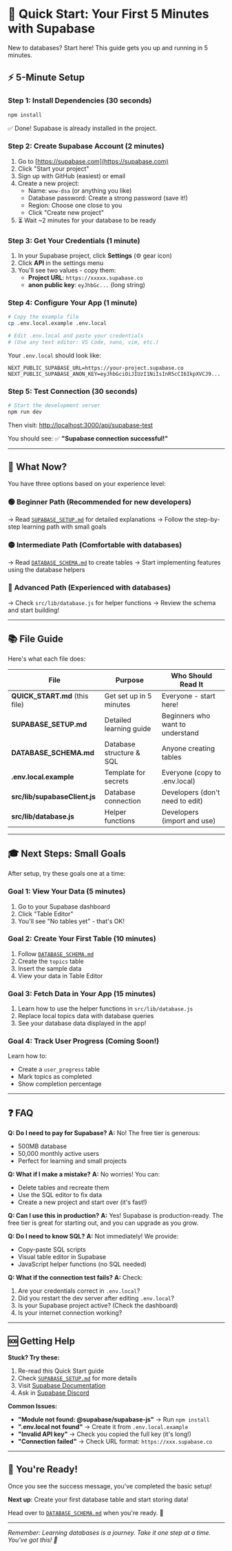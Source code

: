 # 🚀 Quick Start: Your First 5 Minutes with Supabase

New to databases? Start here! This guide gets you up and running in 5 minutes.

## ⚡ 5-Minute Setup

### Step 1: Install Dependencies (30 seconds)
```bash
npm install
```
✅ Done! Supabase is already installed in the project.

### Step 2: Create Supabase Account (2 minutes)
1. Go to [https://supabase.com](https://supabase.com)
2. Click "Start your project"
3. Sign up with GitHub (easiest) or email
4. Create a new project:
   - Name: `wow-dsa` (or anything you like)
   - Database password: Create a strong password (save it!)
   - Region: Choose one close to you
   - Click "Create new project"
5. ⏳ Wait ~2 minutes for your database to be ready

### Step 3: Get Your Credentials (1 minute)
1. In your Supabase project, click **Settings** (⚙️ gear icon)
2. Click **API** in the settings menu
3. You'll see two values - copy them:
   - **Project URL**: `https://xxxxx.supabase.co`
   - **anon public key**: `eyJhbGc...` (long string)

### Step 4: Configure Your App (1 minute)
```bash
# Copy the example file
cp .env.local.example .env.local

# Edit .env.local and paste your credentials
# (Use any text editor: VS Code, nano, vim, etc.)
```

Your `.env.local` should look like:
```
NEXT_PUBLIC_SUPABASE_URL=https://your-project.supabase.co
NEXT_PUBLIC_SUPABASE_ANON_KEY=eyJhbGciOiJIUzI1NiIsInR5cCI6IkpXVCJ9...
```

### Step 5: Test Connection (30 seconds)
```bash
# Start the development server
npm run dev
```

Then visit: [http://localhost:3000/api/supabase-test](http://localhost:3000/api/supabase-test)

You should see: ✅ **"Supabase connection successful!"**

---

## 🎯 What Now?

You have three options based on your experience level:

### 🟢 **Beginner Path** (Recommended for new developers)
→ Read [`SUPABASE_SETUP.md`](SUPABASE_SETUP.md) for detailed explanations
→ Follow the step-by-step learning path with small goals

### 🟡 **Intermediate Path** (Comfortable with databases)
→ Read [`DATABASE_SCHEMA.md`](DATABASE_SCHEMA.md) to create tables
→ Start implementing features using the database helpers

### 🔴 **Advanced Path** (Experienced with databases)
→ Check `src/lib/database.js` for helper functions
→ Review the schema and start building!

---

## 📚 File Guide

Here's what each file does:

| File | Purpose | Who Should Read It |
|------|---------|-------------------|
| **QUICK_START.md** (this file) | Get set up in 5 minutes | Everyone - start here! |
| **SUPABASE_SETUP.md** | Detailed learning guide | Beginners who want to understand |
| **DATABASE_SCHEMA.md** | Database structure & SQL | Anyone creating tables |
| **.env.local.example** | Template for secrets | Everyone (copy to .env.local) |
| **src/lib/supabaseClient.js** | Database connection | Developers (don't need to edit) |
| **src/lib/database.js** | Helper functions | Developers (import and use) |

---

## 🎓 Next Steps: Small Goals

After setup, try these goals one at a time:

### Goal 1: View Your Data (5 minutes)
1. Go to your Supabase dashboard
2. Click "Table Editor"
3. You'll see "No tables yet" - that's OK!

### Goal 2: Create Your First Table (10 minutes)
1. Follow [`DATABASE_SCHEMA.md`](DATABASE_SCHEMA.md)
2. Create the `topics` table
3. Insert the sample data
4. View your data in Table Editor

### Goal 3: Fetch Data in Your App (15 minutes)
1. Learn how to use the helper functions in `src/lib/database.js`
2. Replace local topics data with database queries
3. See your database data displayed in the app!

### Goal 4: Track User Progress (Coming Soon!)
Learn how to:
- Create a `user_progress` table
- Mark topics as completed
- Show completion percentage

---

## ❓ FAQ

**Q: Do I need to pay for Supabase?**
**A:** No! The free tier is generous:
- 500MB database
- 50,000 monthly active users
- Perfect for learning and small projects

**Q: What if I make a mistake?**
**A:** No worries! You can:
- Delete tables and recreate them
- Use the SQL editor to fix data
- Create a new project and start over (it's fast!)

**Q: Can I use this in production?**
**A:** Yes! Supabase is production-ready. The free tier is great for starting out, and you can upgrade as you grow.

**Q: Do I need to know SQL?**
**A:** Not immediately! We provide:
- Copy-paste SQL scripts
- Visual table editor in Supabase
- JavaScript helper functions (no SQL needed)

**Q: What if the connection test fails?**
**A:** Check:
1. Are your credentials correct in `.env.local`?
2. Did you restart the dev server after editing `.env.local`?
3. Is your Supabase project active? (Check the dashboard)
4. Is your internet connection working?

---

## 🆘 Getting Help

**Stuck? Try these:**
1. Re-read this Quick Start guide
2. Check [`SUPABASE_SETUP.md`](SUPABASE_SETUP.md) for more details
3. Visit [Supabase Documentation](https://supabase.com/docs)
4. Ask in [Supabase Discord](https://discord.supabase.com/)

**Common Issues:**
- **"Module not found: @supabase/supabase-js"** → Run `npm install`
- **".env.local not found"** → Create it from `.env.local.example`
- **"Invalid API key"** → Check you copied the full key (it's long!)
- **"Connection failed"** → Check URL format: `https://xxx.supabase.co`

---

## 🎉 You're Ready!

Once you see the success message, you've completed the basic setup!

**Next up**: Create your first database table and start storing data!

Head over to [`DATABASE_SCHEMA.md`](DATABASE_SCHEMA.md) when you're ready. 🚀

---

*Remember: Learning databases is a journey. Take it one step at a time. You've got this! 💪*
